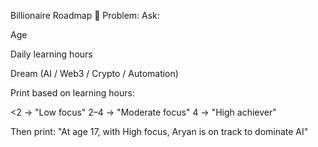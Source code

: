 Billionaire Roadmap
🧠 Problem:
Ask:

Age

Daily learning hours

Dream (AI / Web3 / Crypto / Automation)

Print based on learning hours:

<2 → "Low focus"
2–4 → "Moderate focus"
4 → "High achiever"

Then print:
"At age 17, with High focus, Aryan is on track to dominate AI"